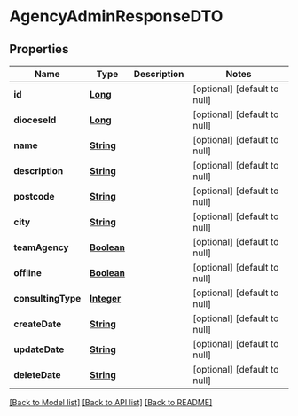# AgencyAdminResponseDTO
## Properties

Name | Type | Description | Notes
------------ | ------------- | ------------- | -------------
**id** | [**Long**](long.md) |  | [optional] [default to null]
**dioceseId** | [**Long**](long.md) |  | [optional] [default to null]
**name** | [**String**](string.md) |  | [optional] [default to null]
**description** | [**String**](string.md) |  | [optional] [default to null]
**postcode** | [**String**](string.md) |  | [optional] [default to null]
**city** | [**String**](string.md) |  | [optional] [default to null]
**teamAgency** | [**Boolean**](boolean.md) |  | [optional] [default to null]
**offline** | [**Boolean**](boolean.md) |  | [optional] [default to null]
**consultingType** | [**Integer**](integer.md) |  | [optional] [default to null]
**createDate** | [**String**](string.md) |  | [optional] [default to null]
**updateDate** | [**String**](string.md) |  | [optional] [default to null]
**deleteDate** | [**String**](string.md) |  | [optional] [default to null]

[[Back to Model list]](../README.md#documentation-for-models) [[Back to API list]](../README.md#documentation-for-api-endpoints) [[Back to README]](../README.md)

